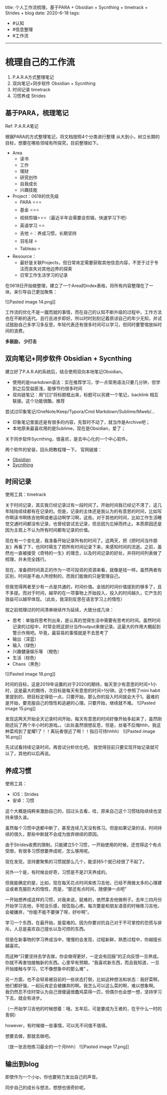 title: 个人工作流梳理，基于PARA + Obsidian + Sycnthing + timetrack + Strides + blog
date: 2020-6-18
tags:
- #认知
- #信息整理
- #工作流
---

# 梳理自己的工作流

1. P.A.R.A方式整理笔记
2. 双向笔记+同步软件 Obsidian + Sycnthing
3. 时间记录 timetrack
4. 习惯养成 Strides

## 基于PARA，梳理笔记
Ref: P.A.R.A笔记

根据PARA的方式整理笔记，将文档按照4个分类进行整理
从大到小，树立长期的目标，想要在哪些领域有所探究，目前整理如下。
- Area
  - 读书
  - 工作
  - 理财
  - 研究创作
  - 自我成长
  - 兴趣技能
- Project：0618的优先级
  - PARA ⭐⭐⭐
  - 基金 ⭐⭐⭐
  - 视频剪辑⭐⭐⭐（最近半年会需要会剪辑，快速学习下吧）
  - 英语学习 ⭐⭐
  - 吉他 ⭐：养成习惯，长期坚持
  - 羽毛球  ⭐
  - Tableau ⭐
- Resource：
  - 最好是关联Projects，但日常肯定需要获取其他信息内容，不至于过于专注而丧失对其他边界的探索
  - 日常工作生活学习的记录

在0618日开始做整理，建立了一个Area的index表格，将所有内容整理在了一块，来引导自己更加聚焦：

![[Pasted image 14.png]]

工作流的优化不是一蹴而就的事情，而在自己的认知不断升级的过程中，工作方法也在不断的迭代。且行且进步即好。所以时时刻刻记着原谅自己的年少无知，并试试鼓励自己多学习多反思，年轻代表还有很多时间可以学习，但同时要警惕放纵时间的浪费。

**多鼓励， 少打击**


## 双向笔记+同步软件 Obsidian + Sycnthing

建立好了P.A.R.A的系统后，结合使用双向本地笔记Obsidian。

- 使用的是markdown语法：实在推荐学习，学一点常用语法只要几分钟，但学到之后受益匪浅，能够节约很多时间
- 双向链笔记：用"[[]]“将标题框出来，标题可以另建一个笔记，backlink 相互联接。这个功能很酷，推荐

尝试过印象笔记/OneNote/Keep/Typora/Cmd Markdown/Sublime/Mweb/...

- 印象笔记里面还是有很多的内容，先暂时不动了，就当作是Archive吧；
- 本地原来最喜欢用的是Sublime，现在是Obsidian，爱了；

关于同步软件Sycnthing，很喜欢，是去中心化的一个中心软件。

两个软件的安装，回头把教程理一下。
官网链接：
- [Obsidian](https://obsidian.md/)
- [Sycnthing](https://syncthing.net/)

## 时间记录
使用工具：timetrack

关于时间记录，其实我已经记录过有一段时间了。开始时间我已经记不清了，这几年陆陆续续都有在记录的。但是，记录的主体还是我认为的有意思的时间，比如写作啊读书啊练吉他啊或者运动啊学习啊，这些。对于其他的时间，比如工作生活睡觉交通时间都没有记录，也曾经尝试去记录，但总因为忘掉而终止。本质原因还是因为主观上不认为所有时间都有记录的价值。

现在有一个变化是，我准备开始记录所有的时间了。这两天，把《把时间当作朋友》再看了下，也同时萌生了把所有时间记录下来，来感知时间的流逝。之前，虽然也一直被接受《奇特的一生》的理念，以及时间记录的好处，并将时间列表做了梳理，并未完全践行。

现在，准备把时间真正的作为一项可投资的资源来看，就像是钱一样。虽然两者有区别，时间是不由人所控制的，而我们能做的只是管理自己。

但我觉得两者至少有一点是共通的，时间价值。金钱的时间价值提到的够多了，且不多提。而对于时间，越早的在一项事物上开始投入，投入的时间越久，它产生的效益可以越早体现。（此处，我深刻反思在语言学习上的惰性）

按之前梳理过的时间清单继续作为延续，大致分成几块：
- 思考：单独将思考列出来，是认真的觉得生活中需要有思考的时间。虽然时间记录的过程中，时常会把这部分当作output来做记录。这最大的作用大概起到警示作用吧。毕竟，最容易的事情就是不去思考了
- 输出（深蓝）
- 输入（绿色）
- 兴趣健康娱乐等 （橙色）
- 生活（棕色）
- Chaos（黑色）

![[Pasted image 18.png]]

时间的目标，这是2019年设置的对于2020的期待，每天至少有意思的时间>1小时，这是最大的期待，次目标是每天有意思的时间>1分钟。这个参照了mini habit里提到的，把目标定得低一点，只要开始，那么你的投入时间就会大于1。最难的是开始，要克服自己的惰性和逃避的心理。只要开始，继续就不难。
![[Pasted image 15.png]]

发现这两天开始全天记录时间开始，每天有意思的时间好像开始多起来了，虽然刚刚还玩了两个半小时的游戏。。（此处虽然很想反思，但是，丝毫不后悔hhh，我这种菜鸡到了星耀1了！！离玩者很近了啊！！指日可待hhhh）
![[Pasted image 16.png]]

先试试看持续记录时间，再尝试分析优化吧。
我觉得目前只要实现开始记录就可以了，其他的以后再说。

## 养成习惯

使用工具：
- IOS：Strides
- 安卓：习惯

这个大概是纯粹来激励自己的，回过头去看，哇，原来自己这个习惯陆陆续续也坚持来很久诶。

虽然每个习惯中途都中断了，甚至连续几天没有练习。但是如果记录的话，时间持续的很久，那些中断就不会成为放弃继续的原因。

由于Strides收费的限制，只能建立5个习惯，一开始使用的时候，还觉得这个有点受限，有很多习惯想要养成呢，怎么够用呢。

现在发现，坚持要聚焦的习惯就那么几个，能坚持5个就已经很了不起了。

另外一个是，有时候会好奇，习惯是不是21天养成的。

但我能确定的是，比如，现在每天花点时间来练习吉他，已经不用做太多的心理建设或者克服巨大的惰性，而是，“那还有点时间，随便弹一点吧”

一开始想养成这样的习惯，对我来说，挺难的，依然拿吉他做例子。去年三四月份开始学习吉他，手短没乐感，按弦指心疼。每次要是和朋友语音的时候练习吉他，会被嫌弃，“你能不能不要弹了呀，好吵啊”。

学习一个东西，在最开始，是蛮难的。因为你要对抗自己对于不可掌控的恐慌与排斥。人总是喜欢自己擅长以及可控的东西。

但是在新事物的学习养成当中，慢慢的会发现，过程新鲜，熟悉过程中，你越擅长越喜欢。

而这种“只要坚持去学去做，你会做得更好，一定会有回报”的正向反馈一旦养成，你就不再害怕接触新的东西。心里早有预期，“我喜欢新东西，而且我知道，一旦开始接触与学习，它不像想象中的那么难” 。

另一方面，也不会轻易被目前的一些状态打倒，比如这种想法和状态：我好菜啊，他们都好强，一起玩肯定会被嫌弃的啊。我怎么可以这么菜的啊，难以想象啊。
我仍然忍不住时常认为自己很傻逼很蠢鸡菜得一匹，但偶尔也会想一想，坚持学习下去，就会有进步。

（一开始学习吉他的时候想着：哦，五年后，可是要成为王者的，在乎什么一时的青铜）

however，有时候做一些事情，可以先不问值不值得。

想要去做，那就去做吧。

（放一张吉他练习最全的一个月hhh）
![[Pasted image 17.png]]


## 输出到blog

即使作为一个小ip，你也要努力发出自己的声音。

同步自己的成长与想法，想想也很奇妙呢。













































